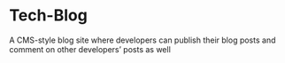 # Tech-Blog
A CMS-style blog site where developers can publish their blog posts and comment on other developers’ posts as well
